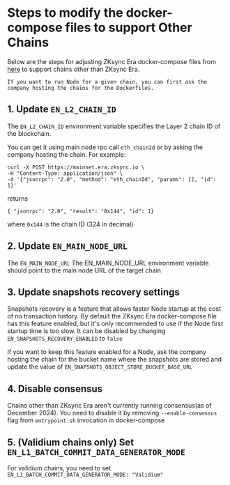 # Steps to modify the docker-compose files to support Other Chains

Below are the steps for adjusting ZKsync Era docker-compose files from [here](00_quick_start.md) to support chains other
than ZKsync Era.

```admonish note
If you want to run Node for a given chain, you can first ask the company hosting the chains for the Dockerfiles.
```

## 1. Update `EN_L2_CHAIN_ID`

The `EN_L2_CHAIN_ID` environment variable specifies the Layer 2 chain ID of the blockchain.

You can get it using main node rpc call `eth_chainId` or by asking the company hosting the chain. For example:

```
curl -X POST https://mainnet.era.zksync.io \
-H "Content-Type: application/json" \
-d '{"jsonrpc": "2.0", "method": "eth_chainId", "params": [], "id": 1}'
```

returns

```
{ "jsonrpc": "2.0", "result": "0x144", "id": 1}
```

where `0x144` is the chain ID (324 in decimal)

## 2. Update `EN_MAIN_NODE_URL`

The `EN_MAIN_NODE_URL` The EN_MAIN_NODE_URL environment variable should point to the main node URL of the target chain

## 3. Update snapshots recovery settings

Snapshots recovery is a feature that allows faster Node startup at the cost of no transaction history. By default the
ZKsync Era docker-compose file has this feature enabled, but it's only recommended to use if the Node first startup time
is too slow. It can be disabled by changing `EN_SNAPSHOTS_RECOVERY_ENABLED` to `false`

If you want to keep this feature enabled for a Node, ask the company hosting the chain for the bucket name where the
snapshots are stored and update the value of `EN_SNAPSHOTS_OBJECT_STORE_BUCKET_BASE_URL`

## 4. Disable consensus

Chains other than ZKsync Era aren't currently running consensus(as of December 2024). You need to disable it by removing
`--enable-consensus` flag from `entrypoint.sh` invocation in docker-compose

## 5. (Validium chains only) Set `EN_L1_BATCH_COMMIT_DATA_GENERATOR_MODE`

For validium chains, you need to set `EN_L1_BATCH_COMMIT_DATA_GENERATOR_MODE: "Validium"`
